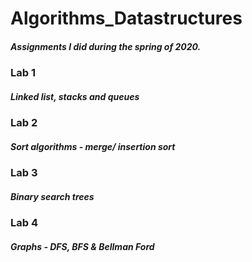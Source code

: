 # Algorithms_Datastructures
##### Assignments I did during the spring of 2020.

### Lab 1
##### Linked list, stacks and queues

### Lab 2
##### Sort algorithms - merge/ insertion sort

### Lab 3
##### Binary search trees

### Lab 4
##### Graphs - DFS, BFS & Bellman Ford
